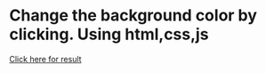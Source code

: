 # Change the background color by clicking. Using html,css,js
<a href="https://labib108.github.io/Change-background-color-by-clicking/">Click here for result </a>
